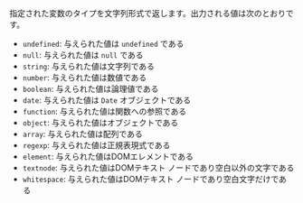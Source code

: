 指定された変数のタイプを文字列形式で返します。出力される値は次のとおりです。

- `undefined`: 与えられた値は `undefined` である
- `null`: 与えられた値は `null` である
- `string`: 与えられた値は文字列である
- `number`: 与えられた値は数値である
- `boolean`: 与えられた値は論理値である
- `date`: 与えられた値は `Date` オブジェクトである
- `function`: 与えられた値は関数への参照である
- `object`: 与えられた値はオブジェクトである
- `array`: 与えられた値は配列である
- `regexp`: 与えられた値は正規表現式である
- `element`: 与えられた値はDOMエレメントである
- `textnode`: 与えられた値はDOMテキスト ノードであり空白以外の文字である
- `whitespace`: 与えられた値はDOMテキスト ノードであり空白文字だけである
